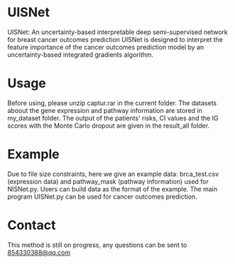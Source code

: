 # UISNet
UISNet: An uncertainty-based interpretable deep semi-supervised network for breast cancer outcomes prediction
UISNet is designed to interpret the feature importance of the cancer outcomes prediction model by an uncertainty-based integrated gradients algorithm. 


# Usage
Before using, please unzip captur.rar in the current folder. The datasets aboout the gene expression and pathway information are stored in my_dataset folder. The output of the patients' risks, CI values and the IG scores with the Monte Carlo dropout are given in the result_all folder.

# Example
Due to file size constraints, here we give an example data: brca_test.csv (expression data) and pathway_mask (pathway information) used for NISNet.py. Users can build data as the format of the example. The main program UISNet.py can be used for cancer outcomes prediction.

# Contact
This method is still on progress, any questions can be sent to 854330388@qq.com
